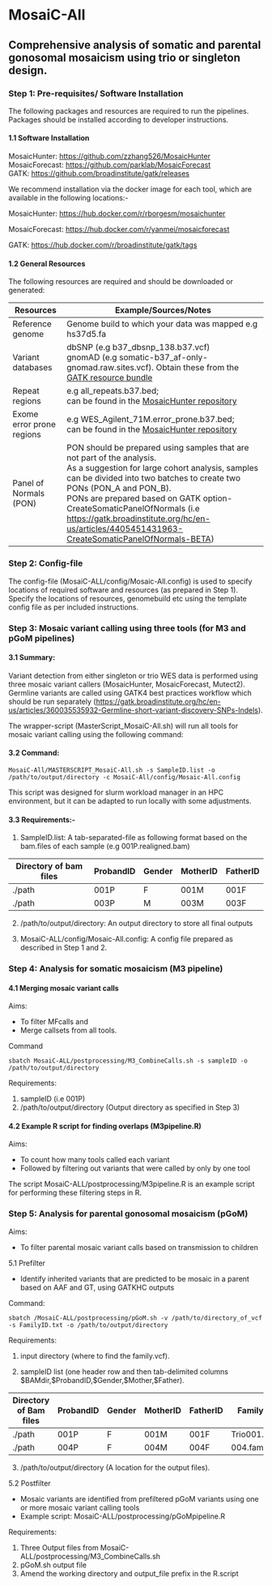 # MosaiC-All

## Comprehensive analysis of somatic and parental gonosomal mosaicism using trio or singleton design.

### Step 1: Pre-requisites/ Software Installation

The following packages and resources are required to run the pipelines. Packages should be installed according to developer instructions.

#### 1.1 Software Installation

MosaicHunter: https://github.com/zzhang526/MosaicHunter<br>
MosaicForecast: https://github.com/parklab/MosaicForecast<br>
GATK: https://github.com/broadinstitute/gatk/releases

We recommend installation via the docker image for each tool, which are available in the following locations:-<br>

MosaicHunter: https://hub.docker.com/r/rborgesm/mosaichunter<br>

MosaicForecast: https://hub.docker.com/r/yanmei/mosaicforecast<br>

GATK: https://hub.docker.com/r/broadinstitute/gatk/tags<br>

#### 1.2 General Resources

The following resources are required and should be downloaded or generated:

|  Resources                    |     Example/Sources/Notes          | 
|-------------------------------|------------------------------------|  
|  Reference genome             |     Genome build to which your data was mapped e.g hs37d5.fa                  |
|  Variant databases            |     dbSNP (e.g b37_dbsnp_138.b37.vcf)<br> gnomAD (e.g somatic-b37_af-only-gnomad.raw.sites.vcf). Obtain these from the [GATK resource bundle](https://gatk.broadinstitute.org/hc/en-us/articles/360035890811-Resource-bundle)     |
|  Repeat regions                    |     e.g all_repeats.b37.bed;<br> can be found in the [MosaicHunter repository](https://github.com/zzhang526/MosaicHunter/tree/master/resources) |
|  Exome error prone regions       |     e.g WES_Agilent_71M.error_prone.b37.bed;<br> can be found in the [MosaicHunter repository](https://github.com/zzhang526/MosaicHunter/tree/master/resources)                |
|  Panel of Normals (PON)       |     PON should be prepared using samples that are not part of the analysis.<br>As a suggestion for large cohort analysis, samples can be divided into two batches to create two PONs (PON_A and PON_B).<br> PONs are prepared based on GATK option-CreateSomaticPanelOfNormals (i.e https://gatk.broadinstitute.org/hc/en-us/articles/4405451431963-CreateSomaticPanelOfNormals-BETA)          |

### Step 2: Config-file
The config-file (MosaiC-ALL/config/Mosaic-All.config) is used to specify locations of required software and resources (as prepared in Step 1). 
Specify the locations of resources, genomebuild etc using the template config file as per included instructions.

### Step 3: Mosaic variant calling using three tools (for M3 and pGoM pipelines)

#### 3.1 Summary: 
Variant detection from either singleton or trio WES data is performed using three mosaic variant callers (MosaicHunter, MosaicForecast, Mutect2). Germline variants are called using GATK4 best practices workflow which should be run separately (https://gatk.broadinstitute.org/hc/en-us/articles/360035535932-Germline-short-variant-discovery-SNPs-Indels). 

The wrapper-script (MasterScript_MosaiC-All.sh) will run all tools for mosaic variant calling using the following command:

#### 3.2 Command:

`MosaiC-All/MASTERSCRIPT_MosaiC-All.sh -s SampleID.list -o /path/to/output/directory -c MosaiC-All/config/Mosaic-All.config`

This script was designed for slurm workload manager in an HPC environment, but it can be adapted to run locally with some adjustments.

#### 3.3 Requirements:-

1. SampleID.list: A tab-separated-file as following format based on the bam.files of each sample (e.g 001P.realigned.bam)

|  Directory of bam files  | ProbandID | Gender   | MotherID | FatherID | 
|--------------------------|-----------|----------|----------|----------|
|   ./path                 |   001P    |   F      |  001M    |   001F   |
|   ./path                 |   003P    |   M      |  003M    |   003F   |

2. /path/to/output/directory: An output directory to store all final outputs
   
3. MosaiC-ALL/config/Mosaic-All.config: A config file prepared as described in Step 1 and 2.
   
### Step 4: Analysis for somatic mosaicism (M3 pipeline)

#### 4.1 Merging mosaic variant calls 
Aims:
- To filter MFcalls and
- Merge callsets from all tools.

Command

`sbatch MosaiC-ALL/postprocessing/M3_CombineCalls.sh -s sampleID -o /path/to/output/directory`

Requirements:

1. sampleID (i.e 001P)
2. /path/to/output/directory (Output directory as specified in Step 3)

#### 4.2 Example R script for finding overlaps (M3pipeline.R)

Aims:
- To count how many tools called each variant
- Followed by filtering out variants that were called by only by one tool

The script MosaiC-ALL/postprocessing/M3pipeline.R is an example script for performing these filtering steps in R. 


### Step 5: Analysis for parental gonosomal mosaicism (pGoM)

Aims: 
- To filter parental mosaic variant calls based on transmission to children

5.1 Prefilter
- Identify inherited variants that are predicted to be mosaic in a parent based on AAF and GT, using GATKHC outputs

Command:

`sbatch /MosaiC-ALL/postprocessing/pGoM.sh -v /path/to/directory_of_vcf -s FamilyID.txt -o /path/to/output/directory`

Requirements:

1. input directory (where to find the family.vcf).

2. sampleID list (one header row and then tab-delimited columns \$BAMdir,\$ProbandID,\$Gender,\$Mother,\$Father).
   
|  Directory of Bam files  | ProbandID | Gender   | MotherID | FatherID | FamilyVCF | 
|--------------------------|-----------|----------|----------|----------|-----------|
|   ./path                 |   001P    |   F      |  001M    |   001F   | Trio001.vcf |
|   ./path                 |   004P    |   F      |  004M    |   004F   | 004.family.vcf |

3. /path/to/output/directory	(A location for the output files).

5.2 Postfilter
- Mosaic variants are identified from prefiltered pGoM variants using one or more mosaic variant calling tools
- Example script: MosaiC-ALL/postprocessing/pGoMpipeline.R

Requirements:
1. Three Output files from MosaiC-ALL/postprocessing/M3_CombineCalls.sh
2. pGoM.sh output file
3. Amend the working directory and output_file prefix in the R.script

